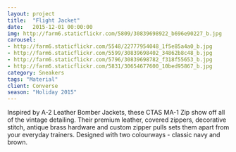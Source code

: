 ```yaml
---
layout: project
title:  "Flight Jacket"
date:   2015-12-01 00:00:00
img: http://farm6.staticflickr.com/5809/30839698922_b696e90227_b.jpg
carousel:
- http://farm6.staticflickr.com/5548/22777954048_1f5e85a4a0_b.jpg
- http://farm6.staticflickr.com/5599/30839698402_34862b8c48_b.jpg
- http://farm6.staticflickr.com/5796/30839698782_f318f55653_b.jpg
- http://farm6.staticflickr.com/5831/30654677600_10bed95867_b.jpg
category: Sneakers
tags: "Material"
client: Converse
season: "Holiday 2015"
---
```

Inspired by A-2 Leather Bomber Jackets, these CTAS MA-1 Zip show off all of the vintage detailing. Their premium leather, covered zippers, decorative stitch, antique brass hardware and custom zipper pulls sets them apart from your everyday trainers. Designed with two colourways - classic navy and brown.  
